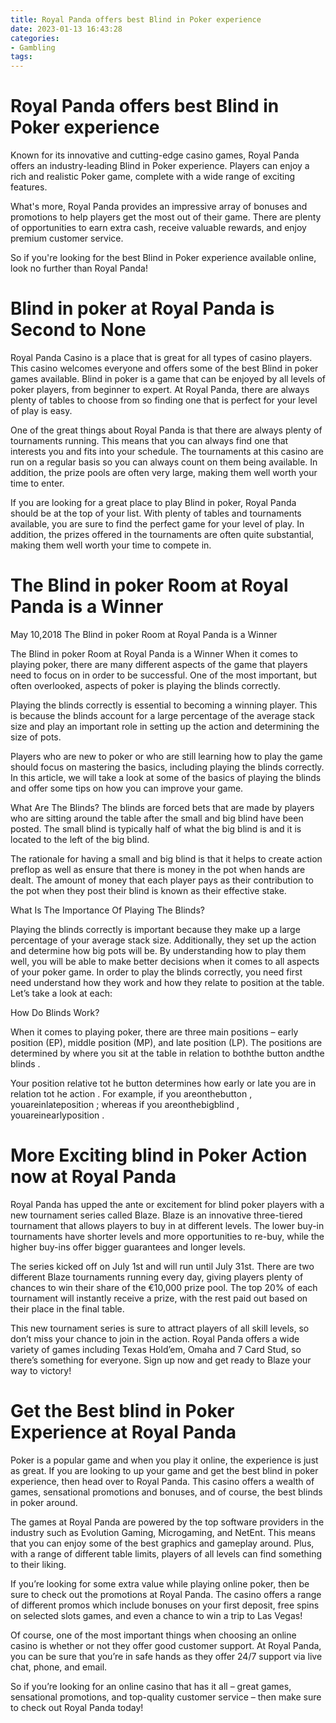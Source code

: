 ```yaml
---
title: Royal Panda offers best Blind in Poker experience 
date: 2023-01-13 16:43:28
categories:
- Gambling
tags:
---
```



#  Royal Panda offers best Blind in Poker experience 

Known for its innovative and cutting-edge casino games, Royal Panda offers an industry-leading Blind in Poker experience. Players can enjoy a rich and realistic Poker game, complete with a wide range of exciting features.

What's more, Royal Panda provides an impressive array of bonuses and promotions to help players get the most out of their game. There are plenty of opportunities to earn extra cash, receive valuable rewards, and enjoy premium customer service.

So if you're looking for the best Blind in Poker experience available online, look no further than Royal Panda!

#  Blind in poker at Royal Panda is Second to None 

Royal Panda Casino is a place that is great for all types of casino players. This casino welcomes everyone and offers some of the best Blind in poker games available. Blind in poker is a game that can be enjoyed by all levels of poker players, from beginner to expert. At Royal Panda, there are always plenty of tables to choose from so finding one that is perfect for your level of play is easy.

One of the great things about Royal Panda is that there are always plenty of tournaments running. This means that you can always find one that interests you and fits into your schedule. The tournaments at this casino are run on a regular basis so you can always count on them being available. In addition, the prize pools are often very large, making them well worth your time to enter.

If you are looking for a great place to play Blind in poker, Royal Panda should be at the top of your list. With plenty of tables and tournaments available, you are sure to find the perfect game for your level of play. In addition, the prizes offered in the tournaments are often quite substantial, making them well worth your time to compete in.

#  The Blind in poker Room at Royal Panda is a Winner 

May 10,2018
The Blind in poker Room at Royal Panda is a Winner

The Blind in poker Room at Royal Panda is a Winner
When it comes to playing poker, there are many different aspects of the game that players need to focus on in order to be successful. One of the most important, but often overlooked, aspects of poker is playing the blinds correctly. 

Playing the blinds correctly is essential to becoming a winning player. This is because the blinds account for a large percentage of the average stack size and play an important role in setting up the action and determining the size of pots. 

Players who are new to poker or who are still learning how to play the game should focus on mastering the basics, including playing the blinds correctly. In this article, we will take a look at some of the basics of playing the blinds and offer some tips on how you can improve your game. 

What Are The Blinds? 
The blinds are forced bets that are made by players who are sitting around the table after the small and big blind have been posted. The small blind is typically half of what the big blind is and it is located to the left of the big blind. 

The rationale for having a small and big blind is that it helps to create action preflop as well as ensure that there is money in the pot when hands are dealt. The amount of money that each player pays as their contribution to the pot when they post their blind is known as their effective stake. 

What Is The Importance Of Playing The Blinds? 

Playing the blinds correctly is important because they make up a large percentage of your average stack size. Additionally, they set up the action and determine how big pots will be. By understanding how to play them well, you will be able to make better decisions when it comes to all aspects of your poker game. 
In order to play the blinds correctly, you need first need understand how they work and how they relate to position at the table. Let’s take a look at each: 

How Do Blinds Work? 

When it comes to playing poker, there are three main positions – early position (EP), middle position (MP), and late position (LP). The positions are determined by where you sit at the table in relation to boththe button andthe blinds . 

Your position relative tot he button determines how early or late you are in relation tot he action . For example, if you areonthebutton , youareinlateposition ; whereas if you areonthebigblind , youareinearlyposition .

#  More Exciting blind in Poker Action now at Royal Panda 

 Royal Panda has upped the ante or excitement for blind poker players with a new tournament series called Blaze. Blaze is an innovative three-tiered tournament that allows players to buy in at different levels. The lower buy-in tournaments have shorter levels and more opportunities to re-buy, while the higher buy-ins offer bigger guarantees and longer levels.

The series kicked off on July 1st and will run until July 31st. There are two different Blaze tournaments running every day, giving players plenty of chances to win their share of the €10,000 prize pool. The top 20% of each tournament will instantly receive a prize, with the rest paid out based on their place in the final table.

This new tournament series is sure to attract players of all skill levels, so don’t miss your chance to join in the action. Royal Panda offers a wide variety of games including Texas Hold’em, Omaha and 7 Card Stud, so there’s something for everyone. Sign up now and get ready to Blaze your way to victory!

#  Get the Best blind in Poker Experience at Royal Panda

 Poker is a popular game and when you play it online, the experience is just as great. If you are looking to up your game and get the best blind in poker experience, then head over to Royal Panda. This casino offers a wealth of games, sensational promotions and bonuses, and of course, the best blinds in poker around.

The games at Royal Panda are powered by the top software providers in the industry such as Evolution Gaming, Microgaming, and NetEnt. This means that you can enjoy some of the best graphics and gameplay around. Plus, with a range of different table limits, players of all levels can find something to their liking.

If you’re looking for some extra value while playing online poker, then be sure to check out the promotions at Royal Panda. The casino offers a range of different promos which include bonuses on your first deposit, free spins on selected slots games, and even a chance to win a trip to Las Vegas!

Of course, one of the most important things when choosing an online casino is whether or not they offer good customer support. At Royal Panda, you can be sure that you’re in safe hands as they offer 24/7 support via live chat, phone, and email.

So if you’re looking for an online casino that has it all – great games, sensational promotions, and top-quality customer service – then make sure to check out Royal Panda today!